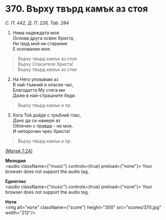 # 370. Върху твърд камък аз стоя  

*С. П. 442, Д. П. 226, Tab. 284*  

1. Няма надеждата моя  
Основа друга освен Христа,  
Ни труд мой ни старание  
Е основание мое.  

> Върху твърд камък аз стоя  
> Върху Спасителя Христа!  
> Върху твърд камък аз стоя  
>
2. На Него уповавам аз  
В най-тъмний и опасен час,  
Благодатта Му стига ми  
Даже в най-страшните беди.  

> Върху твърд камък и пр.  

3. Кога Той дойде с тръбний глас,  
Дано да се намеря аз  
Облечен с правда - не моя,  
И непорочен чрез Христа!  

> Върху твърд камък и пр.  

[(Матей 7:24)](http://biblia.bg/index.php?k=40&g=7&s=24)  

__Мелодия__  
<audio className={"music"} controls={true} preload={"none"}><source src="mp3/370.mp3" type="audio/mpeg"/>
Your browser does not support the audio tag.
</audio>  

__Едноглас__  
<audio className={"music"} controls={true} preload={"none"}><source src="transp/370.mp3" type="audio/mpeg"/>
Your browser does not support the audio tag.
</audio>  

__Ноти__  
<img alt="ноти" className={"score"} height="300" src="scores/370.jpg" width="212"/>
